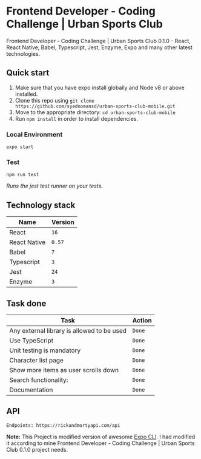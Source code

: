 Frontend Developer - Coding Challenge | Urban Sports Club
===================

Frontend Developer - Coding Challenge | Urban Sports Club 0.1.0 - React, React Native, Babel, Typescript, Jest, Enzyme, Expo and many other latest technologies.

## Quick start

1.  Make sure that you have expo install globally and Node v8 or above installed.
2.  Clone this repo using `git clone https://github.com/syednomansd/urban-sports-club-mobile.git`
3.  Move to the appropriate directory: `cd urban-sports-club-mobile`
4.  Run `npm install` in order to install dependencies.

### Local Environment

```
expo start
```

### Test

```
npm run test
```
_Runs the jest test runner on your tests._

## Technology stack

| Name | Version |
| ------ | ------ |
| React | `16` |
| React Native | `0.57` |
| Babel | `7` |
| Typescript | `3` |
| Jest | `24` |
| Enzyme | `3` |

## Task done

| Task | Action |
| ------ | ------ |
| Any external library is allowed to be used | `Done` |
| Use TypeScript | `Done` |
| Unit testing is mandatory | `Done` |
| Character list page | `Done` |
| Show more items as user scrolls down | `Done` |
| Search functionality: | `Done` |
| Documentation | `Done` |

## API

```
Endpoints: https://rickandmortyapi.com/api
```

**Note:** This Project is modified version of awesome [Expo CLI](https://github.com/expo/expo-cli). I had modified it according to mine Frontend Developer - Coding Challenge | Urban Sports Club 0.1.0 project needs.
